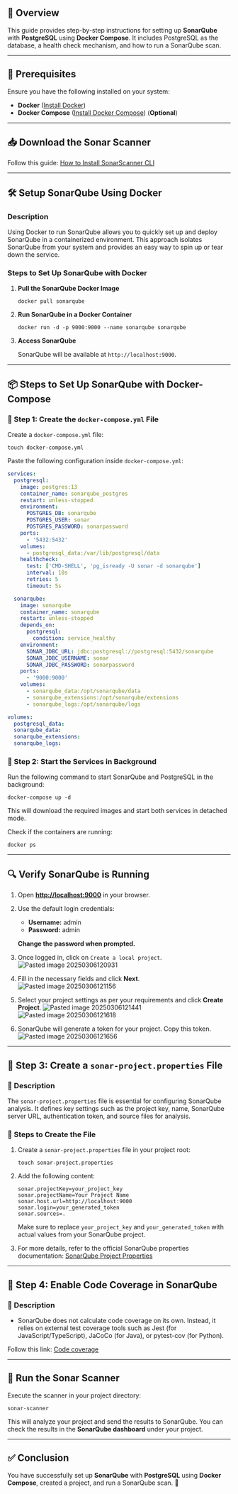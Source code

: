 ## 📌 Overview

This guide provides step-by-step instructions for setting up **SonarQube** with **PostgreSQL** using **Docker Compose**. It includes PostgreSQL as the database, a health check mechanism, and how to run a SonarQube scan.

---

## 🚀 Prerequisites

Ensure you have the following installed on your system:

- **Docker** ([Install Docker](https://docs.docker.com/get-docker/))
- **Docker Compose** ([Install Docker Compose](https://docs.docker.com/compose/install/)) (**Optional**)

---

## 📥 Download the Sonar Scanner

Follow this guide: [How to Install SonarScanner CLI](https://medium.com/novai-devops-101/how-to-install-sonarscanner-cli-client-on-windows-linux-and-macos-94b033f719c4)

---

## 🛠 Setup SonarQube Using Docker

### Description

Using Docker to run SonarQube allows you to quickly set up and deploy SonarQube in a containerized environment. This approach isolates SonarQube from your system and provides an easy way to spin up or tear down the service.

### Steps to Set Up SonarQube with Docker

1. **Pull the SonarQube Docker Image**
    
    ```shell
    docker pull sonarqube
    ```
    
2. **Run SonarQube in a Docker Container**
    
    ```shell
    docker run -d -p 9000:9000 --name sonarqube sonarqube
    ```
    
3. **Access SonarQube**
    
    SonarQube will be available at `http://localhost:9000`.
   
---

## 📦 Steps to Set Up SonarQube with Docker-Compose

### 🔧 Step 1: Create the `docker-compose.yml` File

Create a `docker-compose.yml` file:

```shell
touch docker-compose.yml
```

Paste the following configuration inside `docker-compose.yml`:

```yaml
services:
  postgresql:
    image: postgres:13
    container_name: sonarqube_postgres
    restart: unless-stopped
    environment:
      POSTGRES_DB: sonarqube
      POSTGRES_USER: sonar
      POSTGRES_PASSWORD: sonarpassword
    ports:
      - '5432:5432'
    volumes:
      - postgresql_data:/var/lib/postgresql/data
    healthcheck:
      test: ['CMD-SHELL', 'pg_isready -U sonar -d sonarqube']
      interval: 10s
      retries: 5
      timeout: 5s

  sonarqube:
    image: sonarqube
    container_name: sonarqube
    restart: unless-stopped
    depends_on:
      postgresql:
        condition: service_healthy
    environment:
      SONAR_JDBC_URL: jdbc:postgresql://postgresql:5432/sonarqube
      SONAR_JDBC_USERNAME: sonar
      SONAR_JDBC_PASSWORD: sonarpassword
    ports:
      - '9000:9000'
    volumes:
      - sonarqube_data:/opt/sonarqube/data
      - sonarqube_extensions:/opt/sonarqube/extensions
      - sonarqube_logs:/opt/sonarqube/logs

volumes:
  postgresql_data:
  sonarqube_data:
  sonarqube_extensions:
  sonarqube_logs:
```

### 🔄 Step 2: Start the Services in Background

Run the following command to start SonarQube and PostgreSQL in the background:

```shell
docker-compose up -d
```

This will download the required images and start both services in detached mode.

Check if the containers are running:

```shell
docker ps
```

---

## 🔍 Verify SonarQube is Running

1. Open **[http://localhost:9000](http://localhost:9000/)** in your browser.
2. Use the default login credentials:

   - **Username:** admin
   - **Password:** admin

   **Change the password when prompted.**

3. Once logged in, click on `Create a local project`.
![Pasted image 20250306120931](https://github.com/user-attachments/assets/f1295251-babb-4861-a397-e62d2baae030)
4. Fill in the necessary fields and click **Next**.
![Pasted image 20250306121156](https://github.com/user-attachments/assets/ddbbefa0-75d1-4a7f-8544-bdd99b912ffd)
5. Select your project settings as per your requirements and click **Create Project**.
![Pasted image 20250306121441](https://github.com/user-attachments/assets/591eca92-f083-4215-9608-6dcf90f98b11)
![Pasted image 20250306121618](https://github.com/user-attachments/assets/5c357a8c-26e2-465e-9dc6-f24d5f70be3b)
6. SonarQube will generate a token for your project. Copy this token.
![Pasted image 20250306121656](https://github.com/user-attachments/assets/d35511ab-e342-4b37-baa6-f8b3f1cdf99e)


---

## 📄 Step 3: Create a `sonar-project.properties` File

### 🔧 Description
The `sonar-project.properties` file is essential for configuring SonarQube analysis. It defines key settings such as the project key, name, SonarQube server URL, authentication token, and source files for analysis.

### 📌 Steps to Create the File

1. Create a `sonar-project.properties` file in your project root:
    
    ```shell
    touch sonar-project.properties
    ```
    
2. Add the following content:

    ```properties
    sonar.projectKey=your_project_key
    sonar.projectName=Your Project Name
    sonar.host.url=http://localhost:9000
    sonar.login=your_generated_token
    sonar.sources=.
    ```
    
    Make sure to replace `your_project_key` and `your_generated_token` with actual values from your SonarQube project.

3. For more details, refer to the official SonarQube properties documentation: [SonarQube Project Properties](https://docs.sonarqube.org/latest/analysis/analysis-parameters/)

---

## 📌 Step 4: Enable Code Coverage in SonarQube

###     🔧 Description

- SonarQube does not calculate code coverage on its own. Instead, it relies on external test coverage tools such as Jest (for JavaScript/TypeScript), JaCoCo (for Java), or pytest-cov (for Python).

Follow this link: [Code coverage](https://docs.sonarsource.com/sonarqube-server/10.8/analyzing-source-code/test-coverage/overview/)

---

## 🔎 Run the Sonar Scanner

Execute the scanner in your project directory:

```shell
sonar-scanner
```

This will analyze your project and send the results to SonarQube. You can check the results in the **SonarQube dashboard** under your project.

---

## ✅ Conclusion

You have successfully set up **SonarQube** with **PostgreSQL** using **Docker Compose**, created a project, and run a SonarQube scan. 🎉
